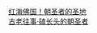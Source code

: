   
[红海佛国！朝圣者的圣地](http://www.dianyue.me/archives/580/g6e78xizev9mr3jv/)  
[古老往事·磕长头的朝圣者](http://www.dianyue.me/archives/538/r25xf3gedz1a949a/)